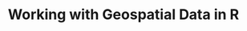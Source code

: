 ---
layout: workshop
category: workshop
title: "Working with Geospatial Data in R"
time: 1:30pm - 4:30pm PST
human_date: "January 23, 24, 30, 31"
year: 2025
location: UC Santa Barbara Library, Room 2509
instructors: Jon Jablonski, Allie Caughman, Sigrid Van Den Abbeele, Kristi Liu
helpers: Arieanna Balbar, Jose Nino Muriel, Scott Miller
pre_workshop_survey: "https://ucsb.co1.qualtrics.com/jfe/form/SV_bJeIoxjp1A9Xx3M?slug=2025-01-23-ucsb-geospatial"
post_workshop_survey: "https://ucsb.co1.qualtrics.com/jfe/form/SV_0lD2XHnezknmSr4?slug=2025-01-23-ucsb-geospatial"
shoreline_url: "https://cglink.me/2dD/r2264303"
lesson_url: "https://datacarpentry.org/r-raster-vector-geospatial/"
jupyter_url: "https://carpentryworkshop.lsit.ucsb.edu/"
description: "This workshop covers the fundamentals of working with raster and vector geospatial data in R. Participants will learn to plot and analyze raster data, change projections, perform raster math, and work with multi-band rasters. The workshop also explores vector data, including points, lines, and polygons, and demonstrates how to combine multiple layers in a single map. Additionally, participants will work with time series rasters and compute summary statistics from this data."
---